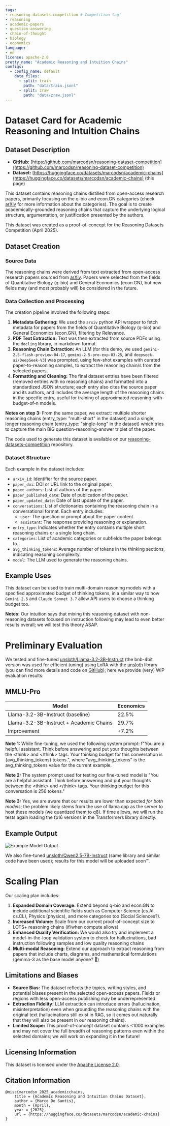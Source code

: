 ```yaml
---
tags:
- reasoning-datasets-competition # Competition tag!
- reasoning
- academic-papers
- question-answering
- chain-of-thought
- biology
- economics
language:
- en
license: apache-2.0
pretty_name: "Academic Reasoning and Intuition Chains"
configs:
  - config_name: default
    data_files:
      - split: train
        path: "data/train.jsonl"
      - split: zraw
        path: "data/zraw.jsonl"
---
```


# Dataset Card for Academic Reasoning and Intuition Chains

## Dataset Description

*   **GitHub:** [https://github.com/marcodsn/reasoning-dataset-competition](https://github.com/marcodsn/reasoning-dataset-competition)
*   **Dataset:** [https://huggingface.co/datasets/marcodsn/academic-chains](https://huggingface.co/datasets/marcodsn/academic-chains) (this page)

This dataset contains reasoning chains distilled from open-access research papers, primarily focusing on the q-bio and econ.GN categories (check [arXiv](https://arxiv.org) for more information about the categories). The goal is to create academically-grounded reasoning chains that capture the underlying logical structure, argumentation, or justification presented by the authors.

This dataset was created as a proof-of-concept for the Reasoning Datasets Competition (April 2025).

## Dataset Creation

### Source Data

The reasoning chains were derived from text extracted from open-access research papers sourced from [arXiv](https://arxiv.org). Papers were selected from the fields of Quantitative Biology (q-bio) and General Economics (econ.GN), but new fields may (and most probably will) be considered in the future.

### Data Collection and Processing

The creation pipeline involved the following steps:

1.  **Metadata Gathering:** We used the `arxiv` python API wrapper to fetch metadata for papers from the fields of Quantitative Biology (q-bio) and General Economics (econ.GN), filtering by Relevance.
2.  **PDF Text Extraction:** Text was then extracted from source PDFs using the `docling` library, in markdown format.
3.  **Reasoning Chain Extraction:** An LLM (for this demo, we used `gemini-2.5-flash-preview-04-17`, `gemini-2.5-pro-exp-03-25`, and `deepseek-ai/DeepSeek-V3`) was prompted, using few-shot examples with curated paper-to-reasoning samples, to extract the reasoning chain/s from the selected papers.
4.  **Formatting and Cleaning:** The final dataset entries have been filtered (removed entries with no reasoning chains) and formatted into a standardized JSON structure; each entry also cites the source paper and its authors, and includes the average length of the reasoning chains in the specific entry, useful for training of approximated reasoning-with-budget-of-n models.

**Notes on step 3:** From the same paper, we extract: multiple shorter reasoning chains (entry_type: "multi-short" in the dataset) and a single, longer reasoning chain (entry_type: "single-long" in the dataset) which tries to capture the main BIG question-reasoning-answer triplet of the paper.

The code used to generate this dataset is available on our [reasoning-datasets-competition](https://github.com/marcodsn/reasoning-datasets-competition) repository.

### Dataset Structure

Each example in the dataset includes:
*   `arxiv_id`: Identifier for the source paper.
*   `paper_doi`: DOI or URL link to the original paper.
*   `paper_authors`: List of authors of the paper.
*   `paper_published_date`: Date of publication of the paper.
*   `paper_updated_date`: Date of last update of the paper.
*   `conversations`: List of dictionaries containing the reasoning chain in a conversational format. Each entry includes:
    *   `user`: The question or prompt about the paper content.
    *   `assistant`: The response providing reasoning or explanation.
*   `entry_type`: Indicates whether the entry contains multiple short reasoning chains or a single long chain.
*   `categories`: List of academic categories or subfields the paper belongs to.
*   `avg_thinking_tokens`: Average number of tokens in the thinking sections, indicating reasoning complexity.
*   `model`: The LLM used to generate the reasoning chains.

## Example Uses

This dataset can be used to train multi-domain reasoning models with a specified approximated budget of thinking tokens, in a similar way to how `Gemini 2.5` and `Claude Sonnet 3.7` allow API users to choose a thinking budget too.

**Notes:** Our intuition says that mixing this reasoning dataset with non-reasoning datasets focused on instruction following may lead to even better results overall; we will test this theory ASAP.

# Preliminary Evaluation

We tested and fine-tuned [unsloth/Llama-3.2-3B-Instruct](https://huggingface.co/unsloth/Llama-3.2-3B-Instruct) (the bnb-4bit version was used for efficient tuning) using LoRA with the [unsloth](https://unsloth.ai/) library (you can find more details and code on [GitHub](https://github.com/marcodsn/reasoning-dataset-competition/tree/main/train_test)); here we provide (very) WIP evaluation results:

## MMLU-Pro

| Model                                   | Economics |
| --------------------------------------- | --------- |
| Llama-3.2-3B-Instruct (baseline)        | 22.5%     |
| Llama-3.2-3B-Instruct + Academic Chains | 29.7%     |
| Improvement                             | +7.2%     |

**Note 1:** While fine-tuning, we used the following system prompt: f"You are a helpful assistant. Think before answering and put your thoughts between the \<think> and \</think> tags. Your thinking budget for this conversation is {avg_thinking_tokens} tokens.", where "avg_thinking_tokens" is the avg_thinking_tokens value for the current example.

**Note 2:** The system prompt used for testing our fine-tuned model is "You are a helpful assistant. Think before answering and put your thoughts between the \<think> and \</think> tags. Your thinking budget for this conversation is 256 tokens."

**Note 3:** Yes, we are aware that our results are lower than expected *for both models*; the problem likely stems from the use of llama.cpp as the server to host these models (we quantized them to q8). If time allows, we will run the tests again loading the fp16 versions in the Transformers library directly.

## Example Output

![Example Model Output](reasoning-competition-dark.png)

We also fine-tuned [unsloth/Qwen2.5-7B-Instruct](https://huggingface.co/unsloth/Qwen2.5-7B-Instruct) (same library and similar code have been used); results for this model will be uploaded soon™️.

# Scaling Plan

Our scaling plan includes:
1. **Expanded Domain Coverage:** Extend beyond q-bio and econ.GN to include additional scientific fields such as Computer Science (cs.AI, cs.CL), Physics (physics), and more categories too (Social Sciences?).
2. **Increased Volume:** Scale from our current proof-of-concept size to LOTS+ reasoning chains (if/when compute allows)
3. **Enhanced Quality Verification:** We would also try and implement a model-in-the-loop validation system to check for hallucinations, bad instruction following samples and low quality reasoning chains
4. **Multi-modal Reasoning:** Extend our approach to extract reasoning from papers that include charts, diagrams, and mathematical formulations (gemma-3 as the base model anyone? 👀)

## Limitations and Biases

*   **Source Bias:** The dataset reflects the topics, writing styles, and potential biases present in the selected open-access papers. Fields or regions with less open-access publishing may be underrepresented.
*   **Extraction Fidelity:** LLM extraction can introduce errors (hallucination, misinterpretation) even when grounding the reasoning chains with the original text (hallucinations still exist in RAG, so it comes out naturally that they will also be present in our reasoning chains).
*   **Limited Scope:** This proof-of-concept dataset contains <1000 examples and may not cover the full breadth of reasoning patterns even within the selected domains; we will work on expanding it in the future!

## Licensing Information

This dataset is licensed under the [Apache License 2.0](https://www.apache.org/licenses/LICENSE-2.0.txt).

## Citation Information

```
@misc{marcodsn_2025_academicchains,
	title = {Academic Reasoning and Intuition Chains Dataset},
	author = {Marco De Santis},
	month = {April},
	year = {2025},
	url = {https://huggingface.co/datasets/marcodsn/academic-chains}
}
```
